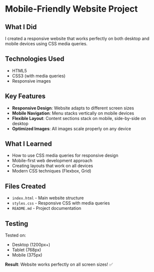 # Mobile-Friendly Website Project

## What I Did

I created a responsive website that works perfectly on both desktop and mobile devices using CSS media queries.

## Technologies Used
- HTML5
- CSS3 (with media queries)
- Responsive images

## Key Features
- **Responsive Design**: Website adapts to different screen sizes
- **Mobile Navigation**: Menu stacks vertically on mobile devices
- **Flexible Layout**: Content sections stack on mobile, side-by-side on desktop
- **Optimized Images**: All images scale properly on any device

## What I Learned
- How to use CSS media queries for responsive design
- Mobile-first web development approach
- Creating layouts that work on all devices
- Modern CSS techniques (Flexbox, Grid)

## Files Created
- `index.html` - Main website structure
- `styles.css` - Responsive CSS with media queries
- `README.md` - Project documentation

## Testing
Tested on:
- Desktop (1200px+)
- Tablet (768px)
- Mobile (375px)

**Result**: Website works perfectly on all screen sizes! ✅
